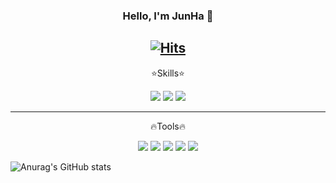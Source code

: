 

<div align="center">

### Hello, I'm JunHa 🫡
  
[![Hits](https://hits.seeyoufarm.com/api/count/incr/badge.svg?url=https%3A%2F%2Fgithub.com%2Fjjunhaa0211&count_bg=%23E05741&title_bg=%2342423F&icon=&icon_color=%23FFFFFF&title=hits&edge_flat=true)](https://https://github.com/jjunhaa0211)
---

⭐️Skills⭐️
  
<img src="https://img.shields.io/badge/IOS-000000?style=brack&logo=Apple&logoColor=white"/>
<img src="https://img.shields.io/badge/Swift-F05138?style=red&logo=Swift&logoColor=white"/>
<img src="https://img.shields.io/badge/C/C++-A8B9CC?style=yellow&logo=C&logoColor=white"/>

---

🔥Tools🔥
  
<img src="https://img.shields.io/badge/Xcode-147EFB?style=brack&logo=Xcode&logoColor=white"/>
<img src="https://img.shields.io/badge/CLion-000000?style=brack&logo=CLion&logoColor=white"/>
<img src="https://img.shields.io/badge/GitKraken-179287?style=brack&logo=GitKraken&logoColor=white"/>
<img src="https://img.shields.io/badge/CocoaPods-EE3322?style=brack&logo=CocoaPods&logoColor=white"/>


<img src="https://img.shields.io/badge/{내용}-{배경 색깔}?style={스타일}&logo={로고이름}&logoColor={로고 색깔}"/>

</div>

![Anurag's GitHub stats](https://github-readme-stats.vercel.app/api?username=jjunhaa0211&show_icons=true&theme=dark)
